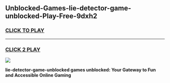 
## Unblocked-Games-lie-detector-game-unblocked-Play-Free-9dxh2
<h3>
<a href="https://premium76.site?title=lie-detector-game-unblocked&ref=15A">CLICK TO PLAY</a></h3>
<hr>

<h3>
<a href="https://premium76.site?title=lie-detector-game-unblocked&ref=15A">CLICK 2 PLAY</a>
  
</h3>

<a href="https://premium76.site?title=lie-detector-game-unblocked&ref=15A"><img src="https://clearcache.store/games.png"></a>


**lie-detector-game-unblocked games unblocked: Your Gateway to Fun and Accessible Online Gaming**
